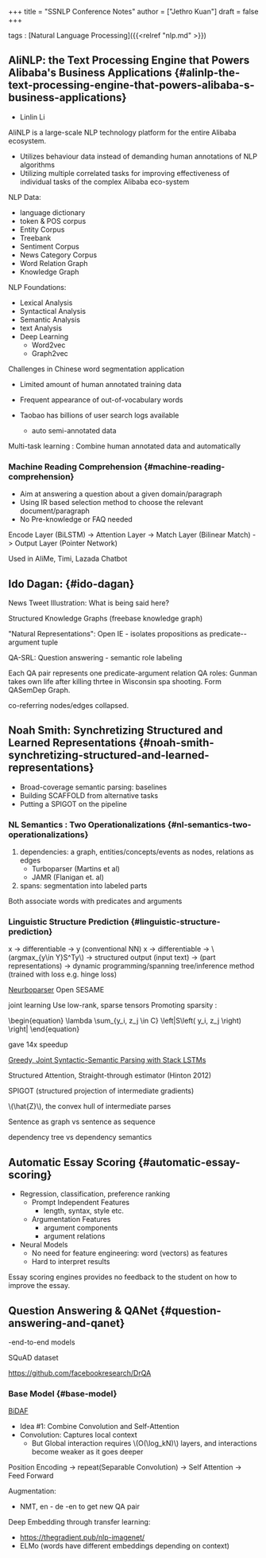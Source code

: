 +++
title = "SSNLP Conference Notes"
author = ["Jethro Kuan"]
draft = false
+++

tags
: [Natural Language Processing]({{<relref "nlp.md" >}})

## AliNLP: the Text Processing Engine that Powers Alibaba's Business Applications {#alinlp-the-text-processing-engine-that-powers-alibaba-s-business-applications}

- Linlin Li

AliNLP is a large-scale NLP technology platform for the entire Alibaba
ecosystem.

- Utilizes behaviour data instead of demanding human annotations of
  NLP algorithms
- Utilizing multiple correlated tasks for improving effectiveness of
  individual tasks of the complex Alibaba eco-system

NLP Data:

- language dictionary
- token & POS corpus
- Entity Corpus
- Treebank
- Sentiment Corpus
- News Category Corpus
- Word Relation Graph
- Knowledge Graph

NLP Foundations:

- Lexical Analysis
- Syntactical Analysis
- Semantic Analysis
- text Analysis
- Deep Learning
  - Word2vec
  - Graph2vec

Challenges in Chinese word segmentation application

- Limited amount of human annotated training data
- Frequent appearance of out-of-vocabulary words

- Taobao has billions of user search logs available
  - auto semi-annotated data

Multi-task learning : Combine human annotated data and automatically

### Machine Reading Comprehension {#machine-reading-comprehension}

- Aim at answering a question about a given domain/paragraph
- Using IR based selection method to choose the relevant document/paragraph
- No Pre-knowledge or FAQ needed

Encode Layer (BiLSTM) -> Attention Layer -> Match Layer (Bilinear
Match) -> Output Layer (Pointer Network)

Used in AliMe, Timi, Lazada Chatbot

## Ido Dagan: {#ido-dagan}

News Tweet Illustration: What is being said here?

Structured Knowledge Graphs (freebase knowledge graph)

"Natural Representations": Open IE - isolates propositions as
predicate--argument tuple

QA-SRL: Question answering - semantic role labeling

Each QA pair represents one predicate-argument relation
QA roles: Gunman takes own life after killing thrtee in Wisconsin spa
shooting. Form QASemDep Graph.

co-referring nodes/edges collapsed.

## Noah Smith: Synchretizing Structured and Learned Representations {#noah-smith-synchretizing-structured-and-learned-representations}

- Broad-coverage semantic parsing: baselines
- Building SCAFFOLD from alternative tasks
- Putting a SPIGOT on the pipeline

### NL Semantics : Two Operationalizations {#nl-semantics-two-operationalizations}

1.  dependencies: a graph, entities/concepts/events as nodes,
    relations as edges
    - Turboparser (Martins et al)
    - JAMR (Flanigan et. al)
2.  spans: segmentation into labeled parts

Both associate words with predicates and arguments

### Linguistic Structure Prediction {#linguistic-structure-prediction}

x -> differentiable -> y (conventional NN)
x -> differentiable -> \\(argmax\_{y\in Y}S^Ty\\) -> structured output
(input text) -> (part representations) -> dynamic programming/spanning
tree/inference method (trained with loss e.g. hinge loss)

[Neurboparser](https://github.com/Noahs-ARK/NeurboParser)
Open SESAME

joint learning
Use low-rank, sparse tensors
Promoting sparsity :

\begin{equation}
\lambda \sum\_{y_i, z_j \in C} \left|S\left( y_i, z_j \right) \right|
\end{equation}

gave 14x speedup

[Greedy, Joint Syntactic-Semantic Parsing with Stack LSTMs](https://arxiv.org/abs/1606.08954)

Structured Attention, Straight-through estimator (Hinton 2012)

SPIGOT (structured projection of intermediate gradients)

\\(\hat{Z}\\), the convex hull of intermediate parses

Sentence as graph vs sentence as sequence

dependency tree vs dependency semantics

## Automatic Essay Scoring {#automatic-essay-scoring}

- Regression, classification, preference ranking
  - Prompt Independent Features
    - length, syntax, style etc.
  - Argumentation Features
    - argument components
    - argument relations
- Neural Models
  - No need for feature engineering: word (vectors) as features
  - Hard to interpret results

Essay scoring engines provides no feedback to the student on how to
improve the essay.

## Question Answering & QANet {#question-answering-and-qanet}

-end-to-end models

SQuAD dataset

<https://github.com/facebookresearch/DrQA>

### Base Model {#base-model}

[BiDAF](https://allenai.github.io/bi-att-flow/)

- Idea #1: Combine Convolution and Self-Attention
- Convolution: Captures local context
  - But Global interaction requires \\(O(\log_kN)\\) layers, and
    interactions become weaker as it goes deeper

Position Encoding -> repeat(Separable Convolution) -> Self Attention
-> Feed Forward

Augmentation:

- NMT, en - de -en to get new QA pair

Deep Embedding through transfer learning:

- <https://thegradient.pub/nlp-imagenet/>
- ELMo (words have different embeddings depending on context)
